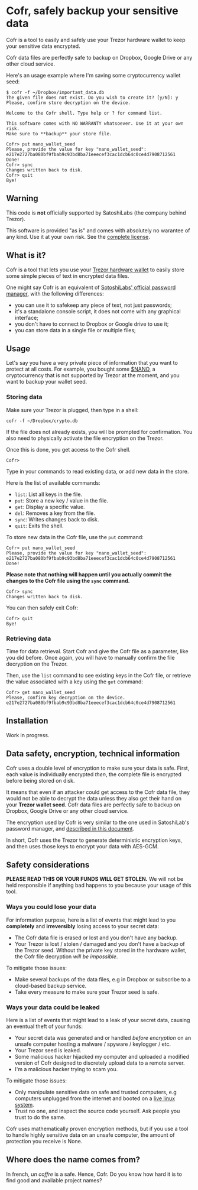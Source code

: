# Cofr, safely backup your sensitive data

Cofr is a tool to easily and safely use your Trezor hardware wallet to keep
your sensitive data encrypted.

Cofr data files are perfectly safe to backup on Dropbox, Google Drive or any
other cloud service.

Here's an usage example where I'm saving some cryptocurrency wallet seed:

    $ cofr -f ~/Dropbox/important_data.db
    The given file does not exist. Do you wish to create it? [y/N]: y
    Please, confirm store decryption on the device.

    Welcome to the Cofr shell. Type help or ? for command list.

    This software comes with NO WARRANTY whatsoever. Use it at your own risk.
    Make sure to **backup** your store file.

    Cofr> put nano_wallet_seed
    Please, provide the value for key "nano_wallet_seed": e217e2727ba080bf9fbab9c93bd8ba71eeecef3cac1dcb64c0ce4d7908712561
    Done!
    Cofr> sync
    Changes written back to disk.
    Cofr> quit
    Bye!

## Warning

This code is **not** officially supported by SatoshiLabs (the company behind
Trezor).

This software is provided "as is" and comes with absolutely no warantee of any
kind. Use it at your own risk. See the [complete license](LICENSE.md).

## What is it?

Cofr is a tool that lets you use your [Trezor hardware
wallet](https://trezor.io/) to easily store some simple pieces of text in
encrypted data files.

One might say Cofr is an equivalent of [SotoshiLabs' official password
manager](https://trezor.io/passwords/), with the following differences:

 * you can use it to safekeep any piece of text, not just passwords;
 * it's a standalone console script, it does not come with any graphical
   interface;
 * you don't have to connect to Dropbox or Google drive to use it;
 * you can store data in a single file or multiple files;

## Usage

Let's say you have a very private piece of information that you want to protect
at all costs. For example, you bought some [$NANO](https://nano.org), a
cryptocurrency that is not supported by Trezor at the moment, and you want to
backup your wallet seed.

### Storing data

Make sure your Trezor is plugged, then type in a shell:

    cofr -f ~/Dropbox/crypto.db

If the file does not already exists, you will be prompted for confirmation. You
also need to physically activate the file encryption on the Trezor.

Once this is done, you get access to the Cofr shell.

    Cofr>

Type in your commands to read existing data, or add new data in the store.

Here is the list of available commands:

 * `list`: List all keys in the file.
 * `put`: Store a new key / value in the file.
 * `get`: Display a specific value.
 * `del`: Removes a key from the file.
 * `sync`: Writes changes back to disk.
 * `quit`: Exits the shell.

To store new data in the Cofr file, use the `put` command:

    Cofr> put nano_wallet_seed
    Please, provide the value for key "nano_wallet_seed": e217e2727ba080bf9fbab9c93bd8ba71eeecef3cac1dcb64c0ce4d7908712561
    Done!

**Please note that nothing will happen until you actually commit the changes
to the Cofr file using the `sync` command.**

    Cofr> sync
    Changes written back to disk.

You can then safely exit Cofr:

    Cofr> quit
    Bye!

### Retrieving data

Time for data retrieval. Start Cofr and give the Cofr file as a parameter, like
you did before. Once again, you will have to manually confirm the file
decryption on the Trezor.

Then, use the `list` command to see existing keys in the Cofr file, or retrieve
the value associated with a key using the `get` command:

    Cofr> get nano_wallet_seed
    Please, confirm key decryption on the device.
    e217e2727ba080bf9fbab9c93bd8ba71eeecef3cac1dcb64c0ce4d7908712561

## Installation

Work in progress.


## Data safety, encryption, technical information

Cofr uses a double level of encryption to make sure your data is safe. First,
each value is individually encrypted *then*, the complete file is encrypted
before being stored on disk.

It means that even if an attacker could get access to the Cofr data file, they
would not be able to decrypt the data unless they also get their hand on your
**Trezor wallet seed**. Cofr data files are perfectly safe to backup on
Dropbox, Google Drive or any other cloud service.

The encryption used by Cofr is very similar to the one used in SatoshiLab's
password manager, and [described in this
document](https://github.com/satoshilabs/slips/blob/master/slip-0016.md).

In short, Cofr uses the Trezor to generate deterministic encryption keys, and
then uses those keys to encrypt your data with AES-GCM.


## Safety considerations

**PLEASE READ THIS OR YOUR FUNDS WILL GET STOLEN.** We will not be held
responsible if anything bad happens to you because your usage of this tool.

### Ways you could lose your data

For information purpose, here is a list of events that might lead to you
**completely** and **irreversibly** losing access to your secret data:

 * The Cofr data file is erased or lost and you don't have any backup.
 * Your Trezor is lost / stolen / damaged and you don't have a backup of the
   Trezor seed. Without the private key stored in the hardware wallet, the Cofr
   file decryption *will be impossible*.

To mitigate those issues:

 * Make several backups of the data files, e.g in Dropbox or subscribe to a
   cloud-based backup service.
 * Take every measure to make sure your Trezor seed is safe.

### Ways your data could be leaked

Here is a list of events that might lead to a leak of your secret data, causing
an eventual theft of your funds:

 * Your secret data was generated and or handled *before encryption* on an
   unsafe computer hosting a malware / spyware / keylogger / etc.
 * Your Trezor seed is leaked.
 * Some malicious hacker hijacked my computer and uploaded a modified version
   of Cofr designed to discretely upload data to a remote server.
 * I'm a malicious hacker trying to scam you.

To mitigate those issues:

 * Only manipulate sensitive data on safe and trusted computers, e.g computers
   unplugged from the internet and booted on a [live linux
   system](https://tails.boum.org/).
 * Trust no one, and inspect the source code yourself. Ask people you trust to
   do the same.

Cofr uses mathematically proven encryption methods, but if you use a tool to
handle highly sensitive data on an unsafe computer, the amount of protection
you receive is None.

## Where does the name comes from?

In french, *un coffre* is a safe. Hence, Cofr. Do you know how hard it is to
find good and available project names?
